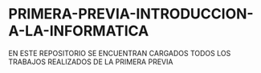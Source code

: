 # PRIMERA-PREVIA-INTRODUCCION-A-LA-INFORMATICA
EN ESTE REPOSITORIO SE ENCUENTRAN CARGADOS TODOS LOS TRABAJOS REALIZADOS DE LA PRIMERA PREVIA
